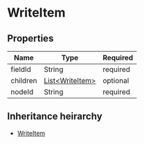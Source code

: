 

# WriteItem

## Properties

Name | Type | Required
-------- | -------- | --------
fieldId | String | required
children | [List&lt;WriteItem&gt;](WriteItem.md) | optional
nodeId | String | required




## Inheritance heirarchy


* [WriteItem](WriteItem.md)
